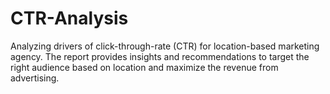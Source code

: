# CTR-Analysis

Analyzing drivers of click-through-rate (CTR) for location-based marketing agency. The report provides insights and recommendations to target the right audience based on location and maximize the revenue from advertising.
